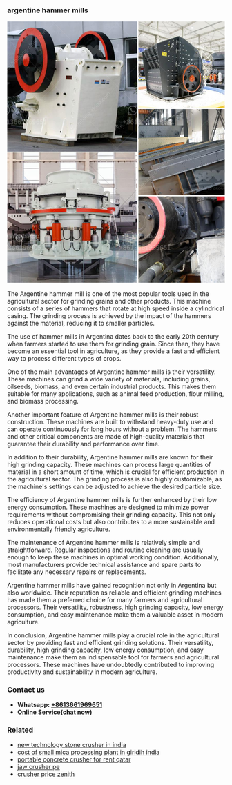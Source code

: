 <h3>argentine hammer mills</h3><img src='1708589160.jpg' alt=''><p>The Argentine hammer mill is one of the most popular tools used in the agricultural sector for grinding grains and other products. This machine consists of a series of hammers that rotate at high speed inside a cylindrical casing. The grinding process is achieved by the impact of the hammers against the material, reducing it to smaller particles.</p><p>The use of hammer mills in Argentina dates back to the early 20th century when farmers started to use them for grinding grain. Since then, they have become an essential tool in agriculture, as they provide a fast and efficient way to process different types of crops.</p><p>One of the main advantages of Argentine hammer mills is their versatility. These machines can grind a wide variety of materials, including grains, oilseeds, biomass, and even certain industrial products. This makes them suitable for many applications, such as animal feed production, flour milling, and biomass processing.</p><p>Another important feature of Argentine hammer mills is their robust construction. These machines are built to withstand heavy-duty use and can operate continuously for long hours without a problem. The hammers and other critical components are made of high-quality materials that guarantee their durability and performance over time.</p><p>In addition to their durability, Argentine hammer mills are known for their high grinding capacity. These machines can process large quantities of material in a short amount of time, which is crucial for efficient production in the agricultural sector. The grinding process is also highly customizable, as the machine's settings can be adjusted to achieve the desired particle size.</p><p>The efficiency of Argentine hammer mills is further enhanced by their low energy consumption. These machines are designed to minimize power requirements without compromising their grinding capacity. This not only reduces operational costs but also contributes to a more sustainable and environmentally friendly agriculture.</p><p>The maintenance of Argentine hammer mills is relatively simple and straightforward. Regular inspections and routine cleaning are usually enough to keep these machines in optimal working condition. Additionally, most manufacturers provide technical assistance and spare parts to facilitate any necessary repairs or replacements.</p><p>Argentine hammer mills have gained recognition not only in Argentina but also worldwide. Their reputation as reliable and efficient grinding machines has made them a preferred choice for many farmers and agricultural processors. Their versatility, robustness, high grinding capacity, low energy consumption, and easy maintenance make them a valuable asset in modern agriculture.</p><p>In conclusion, Argentine hammer mills play a crucial role in the agricultural sector by providing fast and efficient grinding solutions. Their versatility, durability, high grinding capacity, low energy consumption, and easy maintenance make them an indispensable tool for farmers and agricultural processors. These machines have undoubtedly contributed to improving productivity and sustainability in modern agriculture.</p><h3>Contact us</h3><ul><li><strong>Whatsapp:&nbsp;<a href="https://wa.me/8613661969651">+8613661969651</a></strong></li><li><a href="https://swt.shibang-china.com/?git&amp;zhl&amp;argentine hammer mills"><strong>Online Service(chat now)</strong></a></li></ul><h3>Related</h3><ul><li><a href='new technology stone crusher in india.md'>new technology stone crusher in india</a></li><li><a href='cost of small mica processing plant in giridih india.md'>cost of small mica processing plant in giridih india</a></li><li><a href='portable concrete crusher for rent qatar.md'>portable concrete crusher for rent qatar</a></li><li><a href='jaw crusher pe.md'>jaw crusher pe</a></li><li><a href='crusher price zenith.md'>crusher price zenith</a></li></ul>